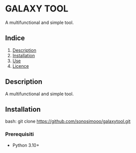 # GALAXY TOOL

A multifunctional and simple tool.


## Indice

1. [Description](#description)
2. [Installation](#installazione)
3. [Use](#uso)
4. [Licence](#licenza)

## Description

A multifunctional and simple tool.

## Installation

   bash:
   git clone https://github.com/sonosimooo/galaxytool.git


### Prerequisiti

- Python 3.10+

